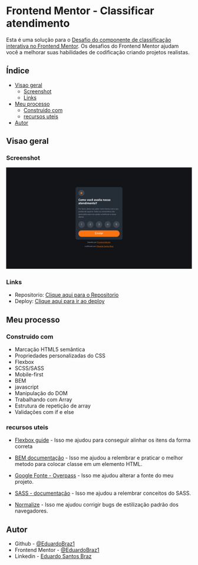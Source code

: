 # Frontend Mentor - Classificar atendimento

Esta é uma solução para o [Desafio do componente de classificação interativa no Frontend Mentor](https://www.frontendmentor.io/challenges/interactive-rating-component-koxpeBUmI). Os desafios do Frontend Mentor ajudam você a melhorar suas habilidades de codificação criando projetos realistas.

## Índice

- [Visao geral](#visao-Geral)
  - [Screenshot](#screenshot)
  - [Links](#links)
- [Meu processo](#meu-processo)
  - [Construido com](#Construido-com)
  - [recursos uteis](#recursos-uteis)
- [Autor](#autor)

## Visao geral

### Screenshot

![](./images/print.PNG)

### Links

- Repositorio: [Clique aqui para o Repositorio](https://github.com/EduardoBraz1/classificar-atendimento)
- Deploy: [Clique aqui para ir ao deploy](https://classificar-atendimento.netlify.app/)

## Meu processo

### Construido com

- Marcação HTML5 semântica
- Propriedades personalizadas do CSS
- Flexbox
- SCSS/SASS
- Mobile-first
- BEM
- javascript
- Manipulação do DOM
- Trabalhando com Array
- Estrutura de repetição de array
- Validações com if e else

### recursos uteis

- [Flexbox guide](https://css-tricks.com/wp-content/uploads/2022/02/css-flexbox-poster.png) - Isso me ajudou para conseguir alinhar os itens da forma correta
- [BEM documentação](https://getbem.com/introduction/) - Isso me ajudou a relembrar e praticar o melhor metodo para colocar classe em um elemento HTML.

- [Google Fonte - Overpass](https://fonts.google.com/specimen/Overpass) - Isso me ajudou alterar a fonte do meu projeto.

- [SASS - documentação](https://sass-lang.com/documentation/style-rules/parent-selector) - Isso me ajudou a relembrar conceitos do SASS.

- [Normalize](https://cdnjs.com/libraries/normalize) - Isso me ajudou corrigir bugs de estilização padrão dos navegadores.

## Autor

- Github - [@EduardoBraz1](https://github.com/EduardoBraz1)
- Frontend Mentor - [@EduardoBraz1](https://www.frontendmentor.io/profile/EduardoBraz1)
- Linkedin - [Eduardo Santos Braz](https://www.linkedin.com/in/eduardo-s-8b0210161/)
